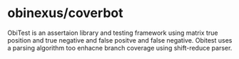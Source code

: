 # obinexus/coverbot
ObiTest is an assertaion library and testing framework using matrix true position and true negative and false positve and false negative.
Obitest uses a parsing algorithm too enhacne branch coverage using shift-reduce parser.
